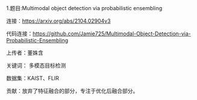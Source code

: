 
1.题目:Multimodal object detection via probabilistic ensembling

连接：https://arxiv.org/abs/2104.02904v3

代码连接：https://github.com/Jamie725/Multimodal-Object-Detection-via-Probabilistic-Ensembling

上传者：董姝含

关键词： 多模态目标检测

数据集：KAIST、FLIR

贡献：放弃了特征融合的部分，专注于优化后融合部分。
